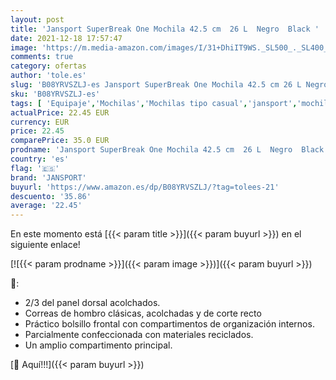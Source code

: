 ```yaml
---
layout: post
title: 'Jansport SuperBreak One Mochila 42.5 cm  26 L  Negro  Black '
date: 2021-12-18 17:57:47
image: 'https://m.media-amazon.com/images/I/31+DhiIT9WS._SL500_._SL400_.jpg'
comments: true
category: ofertas
author: 'tole.es'
slug: 'B08YRVSZLJ-es Jansport SuperBreak One Mochila 42.5 cm 26 L Negro Black'
sku: 'B08YRVSZLJ-es'
tags: [ 'Equipaje','Mochilas','Mochilas tipo casual','jansport','mochila', ]
actualPrice: 22.45 EUR
currency: EUR
price: 22.45
comparePrice: 35.0 EUR
prodname: 'Jansport SuperBreak One Mochila 42.5 cm  26 L  Negro  Black '
country: 'es'
flag: '🇪🇸'
brand: 'JANSPORT'
buyurl: 'https://www.amazon.es/dp/B08YRVSZLJ/?tag=tolees-21'
descuento: '35.86'
average: '22.45'
---
```


En este momento está [{{< param title >}}]({{< param buyurl >}}) en el siguiente enlace!

[![{{< param prodname >}}]({{< param image >}})]({{< param buyurl >}})

🔎:

- 2/3 del panel dorsal acolchados.
- Correas de hombro clásicas, acolchadas y de corte recto
- Práctico bolsillo frontal con compartimentos de organización internos.
- Parcialmente confeccionada con materiales reciclados.
- Un amplio compartimento principal.

[🛒 Aquí!!!]({{< param buyurl >}})
